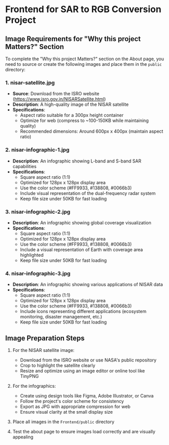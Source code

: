 # Frontend for SAR to RGB Conversion Project

## Image Requirements for "Why this project Matters?" Section

To complete the "Why this project Matters?" section on the About page, you need to source or create the following images and place them in the `public` directory:

### 1. nisar-satellite.jpg
- **Source**: Download from the ISRO website (https://www.isro.gov.in/NISARSatellite.html)
- **Description**: A high-quality image of the NISAR satellite
- **Specifications**:
  - Aspect ratio suitable for a 300px height container
  - Optimize for web (compress to ~100-150KB while maintaining quality)
  - Recommended dimensions: Around 600px x 400px (maintain aspect ratio)

### 2. nisar-infographic-1.jpg
- **Description**: An infographic showing L-band and S-band SAR capabilities
- **Specifications**:
  - Square aspect ratio (1:1)
  - Optimized for 128px x 128px display area
  - Use the color scheme (#FF9933, #138808, #0066b3)
  - Include visual representation of the dual-frequency radar system
  - Keep file size under 50KB for fast loading

### 3. nisar-infographic-2.jpg
- **Description**: An infographic showing global coverage visualization
- **Specifications**:
  - Square aspect ratio (1:1)
  - Optimized for 128px x 128px display area
  - Use the color scheme (#FF9933, #138808, #0066b3)
  - Include a visual representation of Earth with coverage area highlighted
  - Keep file size under 50KB for fast loading

### 4. nisar-infographic-3.jpg
- **Description**: An infographic showing various applications of NISAR data
- **Specifications**:
  - Square aspect ratio (1:1)
  - Optimized for 128px x 128px display area
  - Use the color scheme (#FF9933, #138808, #0066b3)
  - Include icons representing different applications (ecosystem monitoring, disaster management, etc.)
  - Keep file size under 50KB for fast loading

## Image Preparation Steps

1. For the NISAR satellite image:
   - Download from the ISRO website or use NASA's public repository
   - Crop to highlight the satellite clearly
   - Resize and optimize using an image editor or online tool like TinyPNG

2. For the infographics:
   - Create using design tools like Figma, Adobe Illustrator, or Canva
   - Follow the project's color scheme for consistency
   - Export as JPG with appropriate compression for web
   - Ensure visual clarity at the small display size

3. Place all images in the `Frontend/public` directory

4. Test the about page to ensure images load correctly and are visually appealing

